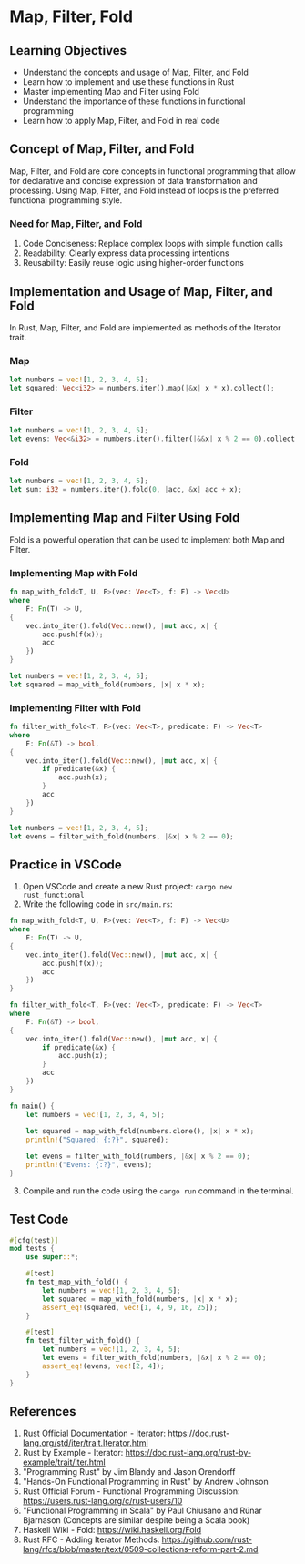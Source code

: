 # Map, Filter, Fold

## Learning Objectives
- Understand the concepts and usage of Map, Filter, and Fold
- Learn how to implement and use these functions in Rust
- Master implementing Map and Filter using Fold
- Understand the importance of these functions in functional programming
- Learn how to apply Map, Filter, and Fold in real code

## Concept of Map, Filter, and Fold

Map, Filter, and Fold are core concepts in functional programming that allow for declarative and concise expression of data transformation and processing.
Using Map, Filter, and Fold instead of loops is the preferred functional programming style.

### Need for Map, Filter, and Fold

1. Code Conciseness: Replace complex loops with simple function calls
2. Readability: Clearly express data processing intentions
3. Reusability: Easily reuse logic using higher-order functions

## Implementation and Usage of Map, Filter, and Fold

In Rust, Map, Filter, and Fold are implemented as methods of the Iterator trait.

### Map

```rust
let numbers = vec![1, 2, 3, 4, 5];
let squared: Vec<i32> = numbers.iter().map(|&x| x * x).collect();
```

### Filter

```rust
let numbers = vec![1, 2, 3, 4, 5];
let evens: Vec<&i32> = numbers.iter().filter(|&&x| x % 2 == 0).collect();
```

### Fold

```rust
let numbers = vec![1, 2, 3, 4, 5];
let sum: i32 = numbers.iter().fold(0, |acc, &x| acc + x);
```

## Implementing Map and Filter Using Fold

Fold is a powerful operation that can be used to implement both Map and Filter.

### Implementing Map with Fold

```rust
fn map_with_fold<T, U, F>(vec: Vec<T>, f: F) -> Vec<U>
where
    F: Fn(T) -> U,
{
    vec.into_iter().fold(Vec::new(), |mut acc, x| {
        acc.push(f(x));
        acc
    })
}

let numbers = vec![1, 2, 3, 4, 5];
let squared = map_with_fold(numbers, |x| x * x);
```

### Implementing Filter with Fold

```rust
fn filter_with_fold<T, F>(vec: Vec<T>, predicate: F) -> Vec<T>
where
    F: Fn(&T) -> bool,
{
    vec.into_iter().fold(Vec::new(), |mut acc, x| {
        if predicate(&x) {
            acc.push(x);
        }
        acc
    })
}

let numbers = vec![1, 2, 3, 4, 5];
let evens = filter_with_fold(numbers, |&x| x % 2 == 0);
```

## Practice in VSCode

1. Open VSCode and create a new Rust project: `cargo new rust_functional`
2. Write the following code in `src/main.rs`:

```rust
fn map_with_fold<T, U, F>(vec: Vec<T>, f: F) -> Vec<U>
where
    F: Fn(T) -> U,
{
    vec.into_iter().fold(Vec::new(), |mut acc, x| {
        acc.push(f(x));
        acc
    })
}

fn filter_with_fold<T, F>(vec: Vec<T>, predicate: F) -> Vec<T>
where
    F: Fn(&T) -> bool,
{
    vec.into_iter().fold(Vec::new(), |mut acc, x| {
        if predicate(&x) {
            acc.push(x);
        }
        acc
    })
}

fn main() {
    let numbers = vec![1, 2, 3, 4, 5];
    
    let squared = map_with_fold(numbers.clone(), |x| x * x);
    println!("Squared: {:?}", squared);

    let evens = filter_with_fold(numbers, |&x| x % 2 == 0);
    println!("Evens: {:?}", evens);
}
```

3. Compile and run the code using the `cargo run` command in the terminal.

## Test Code

```rust
#[cfg(test)]
mod tests {
    use super::*;

    #[test]
    fn test_map_with_fold() {
        let numbers = vec![1, 2, 3, 4, 5];
        let squared = map_with_fold(numbers, |x| x * x);
        assert_eq!(squared, vec![1, 4, 9, 16, 25]);
    }

    #[test]
    fn test_filter_with_fold() {
        let numbers = vec![1, 2, 3, 4, 5];
        let evens = filter_with_fold(numbers, |&x| x % 2 == 0);
        assert_eq!(evens, vec![2, 4]);
    }
}
```

## References

1. Rust Official Documentation - Iterator: https://doc.rust-lang.org/std/iter/trait.Iterator.html
2. Rust by Example - Iterator: https://doc.rust-lang.org/rust-by-example/trait/iter.html
3. "Programming Rust" by Jim Blandy and Jason Orendorff
4. "Hands-On Functional Programming in Rust" by Andrew Johnson
5. Rust Official Forum - Functional Programming Discussion: https://users.rust-lang.org/c/rust-users/10
6. "Functional Programming in Scala" by Paul Chiusano and Rúnar Bjarnason (Concepts are similar despite being a Scala book)
7. Haskell Wiki - Fold: https://wiki.haskell.org/Fold
8. Rust RFC - Adding Iterator Methods: https://github.com/rust-lang/rfcs/blob/master/text/0509-collections-reform-part-2.md